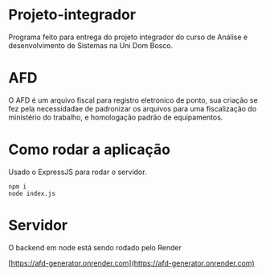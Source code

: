 # Projeto-integrador


Programa feito para entrega do projeto integrador do curso de Análise e desenvolvimento de Sistemas na Uni Dom Bosco.

# AFD

O AFD é um arquivo fiscal para registro eletronico de ponto, sua criação se fez pela necessidadae de padronizar os arquivos para uma fiscalização do ministério do trabalho, e homologação padrão de equipamentos.

# Como rodar a aplicação

Usado o ExpressJS para rodar o servidor.

```
npm i
node index.js

``` 

# Servidor

O backend em node está sendo rodado pelo Render

[https://afd-generator.onrender.com](https://afd-generator.onrender.com)

